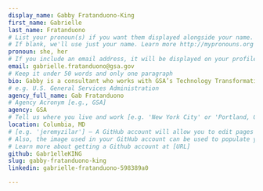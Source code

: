 ```yaml
---
display_name: Gabby Fratanduono-King
first_name: Gabrielle
last_name: Fratanduono
# List your pronoun(s) if you want them displayed alongside your name.
# If blank, we'll use just your name. Learn more http://mypronouns.org
pronoun: she, her
# If you include an email address, it will be displayed on your profile page
email: gabrielle.fratanduono@gsa.gov
# Keep it under 50 words and only one paragraph
bio: Gabby is a consultant who works with GSA’s Technology Transformation Services (TTS). As part of the Digital.gov team, Gabby manages events, supports Communities of Practice, and writes content for the Digital.gov website.
# e.g. U.S. General Services Administration
agency_full_name: Gab Fratanduono
# Agency Acronym [e.g., GSA]
agency: GSA
# Tell us where you live and work [e.g. 'New York City' or 'Portland, OR']
location: Columbia, MD
# [e.g. 'jeremyzilar'] — A GitHub account will allow you to edit pages on Digital.gov.
# Also, the image used in your GitHub account can be used to populate your digital.gov profile photo.
# Learn more about getting a Github account at [URL]
github: Gabr1elleKING
slug: gabby-fratanduono-king
linkedin: gabrielle-fratanduono-598389a0

---
```

